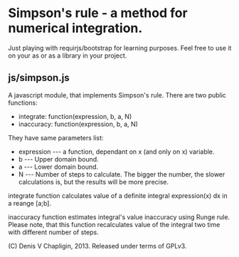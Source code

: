 Simpson's rule - a method for numerical integration.
====================================================


Just playing with requirjs/bootstrap for learning purposes. Feel free to use it on your as or as
a library in your project.


js/simpson.js
-------------

A javascript module, that implements Simpson's rule. There are two public functions:

* integrate: function(expression, b, a, N)
* inaccuracy: function(expression, b, a, N)

They have same parameters list:

* expression --- a function, dependant on x (and only on x) variable.
* b --- Upper domain bound.
* a --- Lower domain bound.
* N --- Number of steps to calculate. The bigger the number, the slower calculations is, but the
results will be more precise.

integrate function calculates value of a definite integral expression(x) dx in a reange [a;b].

inaccuracy function estimates integral's value inaccuracy using Runge rule. Please note, that this function
recalculates value of the integral two time with different number of steps.


 (C) Denis V Chapligin, 2013. Released under terms of GPLv3.